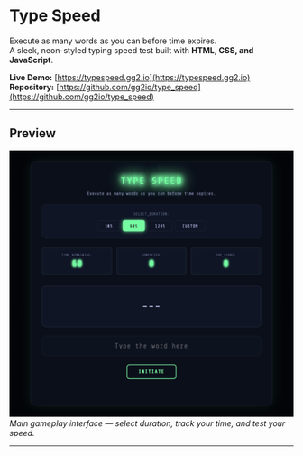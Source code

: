 # Type Speed

Execute as many words as you can before time expires.  
A sleek, neon-styled typing speed test built with **HTML, CSS, and JavaScript**.

**Live Demo:** [https://typespeed.gg2.io](https://typespeed.gg2.io)  
**Repository:** [https://github.com/gg2io/type_speed](https://github.com/gg2io/type_speed)

---

## Preview

![Type Speed Screenshot](https://github.com/gg2io/type_speed/blob/main/assets/Screenshot.jpg)
*Main gameplay interface — select duration, track your time, and test your speed.*

---
